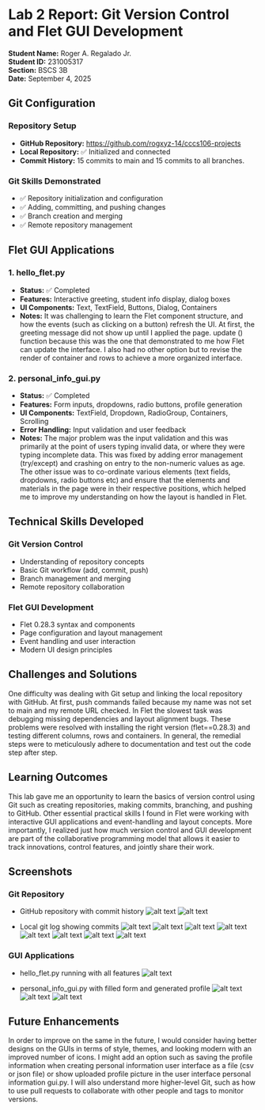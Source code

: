 # Lab 2 Report: Git Version Control and Flet GUI Development

**Student Name:** Roger A. Regalado Jr.\
**Student ID:** 231005317\
**Section:** BSCS 3B\
**Date:** September 4, 2025

## Git Configuration

### Repository Setup
- **GitHub Repository:** https://github.com/rogxyz-14/cccs106-projects
- **Local Repository:** ✅ Initialized and connected
- **Commit History:** 15 commits to main and 15 commits to all branches.

### Git Skills Demonstrated
- ✅ Repository initialization and configuration
- ✅ Adding, committing, and pushing changes
- ✅ Branch creation and merging
- ✅ Remote repository management

## Flet GUI Applications

### 1. hello_flet.py
- **Status:** ✅ Completed
- **Features:** Interactive greeting, student info display, dialog boxes
- **UI Components:** Text, TextField, Buttons, Dialog, Containers
- **Notes:** It was challenging to learn the Flet component structure, and how the events (such as clicking on a button) refresh the UI. At first, the greeting message did not show up until I applied the page. update () function because this was the one that demonstrated to me how Flet can update the interface. I also had no other option but to revise the render of container and rows to achieve a more organized interface.

### 2. personal_info_gui.py
- **Status:** ✅ Completed
- **Features:** Form inputs, dropdowns, radio buttons, profile generation
- **UI Components:** TextField, Dropdown, RadioGroup, Containers, Scrolling
- **Error Handling:** Input validation and user feedback
- **Notes:** The major problem was the input validation and this was primarily at the point of users typing invalid data, or where they were typing incomplete data. This was fixed by adding error management (try/except) and crashing on entry to the non-numeric values as age. The other issue was to co-ordinate various elements (text fields, dropdowns, radio buttons etc) and ensure that the elements and materials in the page were in their respective positions, which helped me to improve my understanding on how the layout is handled in Flet.

## Technical Skills Developed

### Git Version Control
- Understanding of repository concepts
- Basic Git workflow (add, commit, push)
- Branch management and merging
- Remote repository collaboration

### Flet GUI Development
- Flet 0.28.3 syntax and components
- Page configuration and layout management
- Event handling and user interaction
- Modern UI design principles

## Challenges and Solutions

One difficulty was dealing with Git setup and linking the local repository with GitHub. At first, push commands failed because my name was not set to main and my remote URL checked. In Flet the slowest task was debugging missing dependencies and layout alignment bugs. These problems were resolved with installing the right version (flet==0.28.3) and testing different columns, rows and containers. In general, the remedial steps were to meticulously adhere to documentation and test out the code step after step.

## Learning Outcomes

This lab gave me an opportunity to learn the basics of version control using Git such as creating repositories, making commits, branching, and pushing to GitHub. Other essential practical skills I found in Flet were working with interactive GUI applications and event-handling and layout concepts. More importantly, I realized just how much version control and GUI development are part of the collaborative programming model that allows it easier to track innovations, control features, and jointly share their work.

## Screenshots

### Git Repository
- GitHub repository with commit history
![alt text](lab2_screenshots/commit_history_1.png)
![alt text](lab2_screenshots/commit_history_2.png)

- Local git log showing commits
![alt text](lab2_screenshots/git_log_commit_1.png)
![alt text](lab2_screenshots/git_log_commit_2.png)
![alt text](lab2_screenshots/git_log_commit_3.png)
![alt text](lab2_screenshots/git_log_commit_4.png)
![alt text](lab2_screenshots/git_log_commit_5.png)
![alt text](lab2_screenshots/git_log_commit_6.png)
![alt text](lab2_screenshots/git_log_commit_7.png)
![alt text](lab2_screenshots/git_log_commit_8.png)


### GUI Applications
- hello_flet.py running with all features
![alt text](lab2_screenshots/hello_flet.png)

- personal_info_gui.py with filled form and generated profile
![alt text](lab2_screenshots/personal_info_gui_1.png)
![alt text](lab2_screenshots/personal_info_gui_2.png)
![alt text](lab2_screenshots/personal_info_gui_3.png)


## Future Enhancements

In order to improve on the same in the future, I would consider having better designs on the GUIs in terms of style, themes, and looking modern with an improved number of icons. I might add an option such as saving the profile information when creating personal information user interface as a file (csv or json file) or show uploaded profile picture in the user interface personal information gui.py. I will also understand more higher-level Git, such as how to use pull requests to collaborate with other people and tags to monitor versions.
